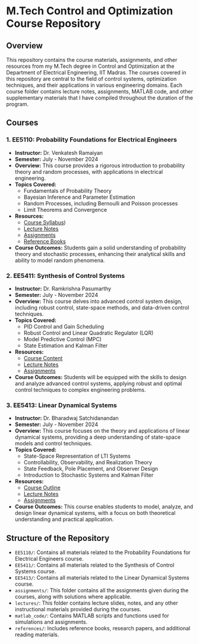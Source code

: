# M.Tech Control and Optimization Course Repository

## Overview

This repository contains the course materials, assignments, and other resources from my M.Tech degree in Control and Optimization at the Department of Electrical Engineering, IIT Madras. The courses covered in this repository are central to the field of control systems, optimization techniques, and their applications in various engineering domains. Each course folder contains lecture notes, assignments, MATLAB code, and other supplementary materials that I have compiled throughout the duration of the program.

## Courses

### 1. **EE5110: Probability Foundations for Electrical Engineers**
   - **Instructor:** Dr. Venkatesh Ramaiyan
   - **Semester:** July - November 2024
   - **Overview:** This course provides a rigorous introduction to probability theory and random processes, with applications in electrical engineering.
   - **Topics Covered:**
     - Fundamentals of Probability Theory
     - Bayesian Inference and Parameter Estimation
     - Random Processes, including Bernoulli and Poisson processes
     - Limit Theorems and Convergence
   - **Resources:**
     - [Course Syllabus](./EE5110/ee5110-course-details.pdf))
     - [Lecture Notes](./EE5110/lectures/)
     - [Assignments](./EE5110/assignments/)
     - [Reference Books](./EE5110/references/)
   - **Course Outcomes:** Students gain a solid understanding of probability theory and stochastic processes, enhancing their analytical skills and ability to model random phenomena.

### 2. **EE5411: Synthesis of Control Systems**
   - **Instructor:** Dr. Ramkrishna Pasumarthy
   - **Semester:** July - November 2024
   - **Overview:** This course delves into advanced control system design, including robust control, state-space methods, and data-driven control techniques.
   - **Topics Covered:**
     - PID Control and Gain Scheduling
     - Robust Control and Linear Quadratic Regulator (LQR)
     - Model Predictive Control (MPC)
     - State Estimation and Kalman Filter
   - **Resources:**
     - [Course Content](./EE5411/course_content.pdf)
     - [Lecture Notes](./EE5411/lectures/)
     - [Assignments](./EE5411/assignments/)
   - **Course Outcomes:** Students will be equipped with the skills to design and analyze advanced control systems, applying robust and optimal control techniques to complex engineering problems.

### 3. **EE5413: Linear Dynamical Systems**
   - **Instructor:** Dr. Bharadwaj Satchidanandan
   - **Semester:** July - November 2024
   - **Overview:** This course focuses on the theory and applications of linear dynamical systems, providing a deep understanding of state-space models and control techniques.
   - **Topics Covered:**
     - State-Space Representation of LTI Systems
     - Controllability, Observability, and Realization Theory
     - State Feedback, Pole Placement, and Observer Design
     - Introduction to Stochastic Systems and Kalman Filter
   - **Resources:**
     - [Course Outline](./EE5413/outline.pdf)
     - [Lecture Notes](./EE5413/lectures/)
     - [Assignments](./EE5413/assignments/)
   - **Course Outcomes:** This course enables students to model, analyze, and design linear dynamical systems, with a focus on both theoretical understanding and practical application.

## Structure of the Repository

- `EE5110/`: Contains all materials related to the Probability Foundations for Electrical Engineers course.
- `EE5411/`: Contains all materials related to the Synthesis of Control Systems course.
- `EE5413/`: Contains all materials related to the Linear Dynamical Systems course.
- `assignments/`: This folder contains all the assignments given during the courses, along with solutions where applicable.
- `lectures/`: This folder contains lecture slides, notes, and any other instructional materials provided during the courses.
- `matlab_code/`: Contains MATLAB scripts and functions used for simulations and assignments.
- `references/`: Includes reference books, research papers, and additional reading materials.
